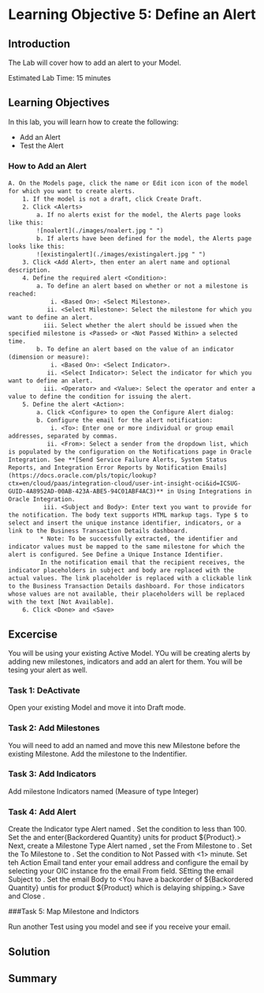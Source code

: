 # Learning Objective 5: Define an Alert

## Introduction

The Lab will cover how to add an alert to your Model. 

Estimated Lab Time: 15 minutes

## Learning Objectives
In this lab, you will learn how to create the following:
- Add an Alert
- Test the Alert

### How to Add an Alert
    A. On the Models page, click the name or Edit icon icon of the model for which you want to create alerts. 
        1. If the model is not a draft, click Create Draft.
        2. Click <Alerts>
            a. If no alerts exist for the model, the Alerts page looks like this:
            ![noalert](./images/noalert.jpg " ")
            b. If alerts have been defined for the model, the Alerts page looks like this:
            ![existingalert](./images/existingalert.jpg " ")
        3. Click <Add Alert>, then enter an alert name and optional description.
        4. Define the required alert <Condition>:
            a. To define an alert based on whether or not a milestone is reached:
                i. <Based On>: <Select Milestone>.
               ii. <Select Milestone>: Select the milestone for which you want to define an alert.
              iii. Select whether the alert should be issued when the specified milestone is <Passed> or <Not Passed Within> a selected time.
            b. To define an alert based on the value of an indicator (dimension or measure):
                i. <Based On>: <Select Indicator>.
               ii. <Select Indicator>: Select the indicator for which you want to define an alert.
              iii. <Operator> and <Value>: Select the operator and enter a value to define the condition for issuing the alert.
        5. Define the alert <Action>:
            a. Click <Configure> to open the Configure Alert dialog:
            b. Configure the email for the alert notification:
                i. <To>: Enter one or more individual or group email addresses, separated by commas.
               ii. <From>: Select a sender from the dropdown list, which is populated by the configuration on the Notifications page in Oracle Integration. See **[Send Service Failure Alerts, System Status Reports, and Integration Error Reports by Notification Emails] (https://docs.oracle.com/pls/topic/lookup?ctx=en/cloud/paas/integration-cloud/user-int-insight-oci&id=ICSUG-GUID-4A8952AD-00AB-423A-ABE5-94C01ABF4AC3)** in Using Integrations in Oracle Integration.
              iii. <Subject and Body>: Enter text you want to provide for the notification. The body text supports HTML markup tags. Type $ to select and insert the unique instance identifier, indicators, or a link to the Business Transaction Details dashboard.
             * Note: To be successfully extracted, the identifier and indicator values must be mapped to the same milestone for which the alert is configured. See Define a Unique Instance Identifier.
             In the notification email that the recipient receives, the indicator placeholders in subject and body are replaced with the actual values. The link placeholder is replaced with a clickable link to the Business Transaction Details dashboard. For those indicators whose values are not available, their placeholders will be replaced with the text [Not Available].
        6. Click <Done> and <Save>


## Excercise

You will be using your existing Active Model. YOu will be creating alerts by adding new milestones, indicators and add an alert for them. You will be tesing your alert as well. 

### Task 1: DeActivate
Open your existing Model and move it into Draft mode.

### Task 2: Add Milestones
You will need to add an <error milestone> named <Backordered> and move this new Milestone before the existing <Shipped> Milestone. Add the <Backordered> milestone to the <Order Nubmer> Indentifier.

### Task 3: Add Indicators
Add <Backordered> milestone Indicators named <Backordered Quantity> (Measure of type Integer)

### Task 4: Add Alert
Create the Indicator type Alert named <Backordered Quantity>. Set the condition to less than 100. Set the <Action to Send email> and enter{Backordered Quantity} units for product ${Product}.>
Next, create a Milestone Type Alert named <Shipping Delay>, set the From Milestone to <Backordered>. Set the To Milestone to <Shipped>. Set the condition to Not Passed with <1> minute. Set teh Action Email tand enter your email address and configure the email by selecting your OIC instance fro the email From field. SEtting the email Subject to <Backorder has delayed shipping>. Set the email Body to <You have a backorder of ${Backordered Quantity} untis for product ${Product} which is delaying shipping.>
Save and Close .

###Task 5: Map Milestone and Indictors


Run another Test using you model and see if you receive your email.


## Solution



## Summary